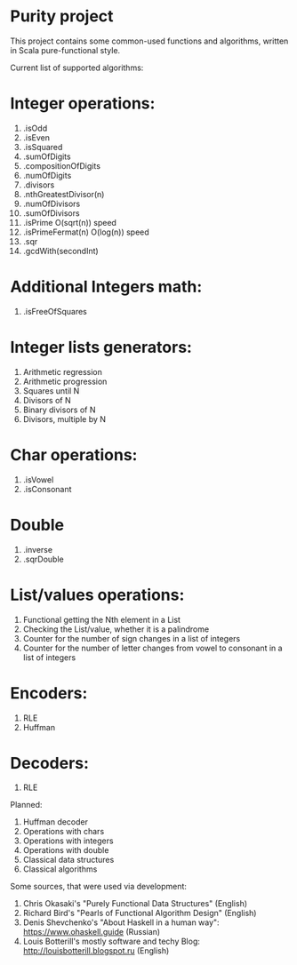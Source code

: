 # Purity project

This project contains some common-used functions and algorithms, written in Scala pure-functional style.

Current list of supported algorithms:



# Integer operations:
1) .isOdd
2) .isEven
3) .isSquared
4) .sumOfDigits
5) .compositionOfDigits
6) .numOfDigits
7) .divisors
10) .nthGreatestDivisor(n)
11) .numOfDivisors
12) .sumOfDivisors
13) .isPrime O(sqrt(n)) speed
14) .isPrimeFermat(n) O(log(n)) speed
15) .sqr
16) .gcdWith(secondInt)

# Additional Integers math:
1) .isFreeOfSquares

# Integer lists generators:
1) Arithmetic regression
2) Arithmetic progression
3) Squares until N
4) Divisors of N
5) Binary divisors of N
6) Divisors, multiple by N


# Char operations:
1) .isVowel
2) .isConsonant

# Double
1) .inverse
2) .sqrDouble

# List/values operations:
1) Functional getting the Nth element in a List
2) Checking the List/value, whether it is a palindrome
3) Counter for the number of sign changes in a list of integers
4) Counter for the number of letter changes from vowel to consonant in a list of integers

# Encoders:
1) RLE
2) Huffman

# Decoders:
1) RLE

Planned:
1) Huffman decoder
2) Operations with chars
3) Operations with integers
4) Operations with double
5) Classical data structures
6) Classical algorithms


Some sources, that were used via development:

1) Chris Okasaki's "Purely Functional Data Structures" (English)
2) Richard Bird's "Pearls of Functional Algorithm Design" (English)
3) Denis Shevchenko's "About Haskell in a human way": https://www.ohaskell.guide (Russian)
4) Louis Botterill's mostly software and techy Blog: http://louisbotterill.blogspot.ru (English)
